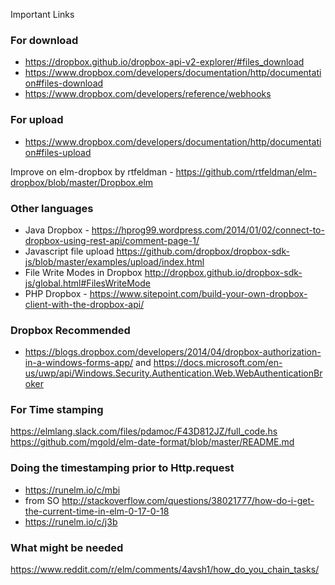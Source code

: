 Important Links 

### For download 
- https://dropbox.github.io/dropbox-api-v2-explorer/#files_download
- https://www.dropbox.com/developers/documentation/http/documentation#files-download
- https://www.dropbox.com/developers/reference/webhooks


### For upload 

- https://www.dropbox.com/developers/documentation/http/documentation#files-upload

Improve on elm-dropbox by rtfeldman - https://github.com/rtfeldman/elm-dropbox/blob/master/Dropbox.elm

### Other languages 
 
- Java Dropbox - https://hprog99.wordpress.com/2014/01/02/connect-to-dropbox-using-rest-api/comment-page-1/
- Javascript file upload https://github.com/dropbox/dropbox-sdk-js/blob/master/examples/upload/index.html
- File Write Modes in Dropbox http://dropbox.github.io/dropbox-sdk-js/global.html#FilesWriteMode
- PHP Dropbox - https://www.sitepoint.com/build-your-own-dropbox-client-with-the-dropbox-api/

### Dropbox Recommended 

- https://blogs.dropbox.com/developers/2014/04/dropbox-authorization-in-a-windows-forms-app/ and https://docs.microsoft.com/en-us/uwp/api/Windows.Security.Authentication.Web.WebAuthenticationBroker

### For Time stamping 
https://elmlang.slack.com/files/pdamoc/F43D812JZ/full_code.hs
https://github.com/mgold/elm-date-format/blob/master/README.md

### Doing the timestamping prior to Http.request

- https://runelm.io/c/mbi 
- from SO http://stackoverflow.com/questions/38021777/how-do-i-get-the-current-time-in-elm-0-17-0-18
- https://runelm.io/c/j3b 

### What might be needed 

https://www.reddit.com/r/elm/comments/4avsh1/how_do_you_chain_tasks/

